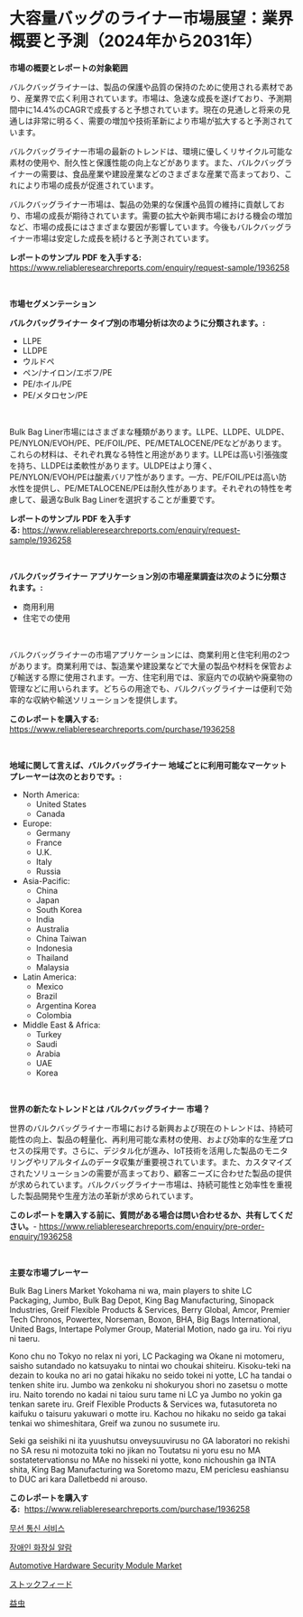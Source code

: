 <p><h1>大容量バッグのライナー市場展望：業界概要と予測（2024年から2031年）</h1></p><p><strong>市場の概要とレポートの対象範囲</strong></p>
<p><p>バルクバッグライナーは、製品の保護や品質の保持のために使用される素材であり、産業界で広く利用されています。市場は、急速な成長を遂げており、予測期間中に14.4%のCAGRで成長すると予想されています。現在の見通しと将来の見通しは非常に明るく、需要の増加や技術革新により市場が拡大すると予測されています。</p><p>バルクバッグライナー市場の最新のトレンドは、環境に優しくリサイクル可能な素材の使用や、耐久性と保護性能の向上などがあります。また、バルクバッグライナーの需要は、食品産業や建設産業などのさまざまな産業で高まっており、これにより市場の成長が促進されています。</p><p>バルクバッグライナー市場は、製品の効果的な保護や品質の維持に貢献しており、市場の成長が期待されています。需要の拡大や新興市場における機会の増加など、市場の成長にはさまざまな要因が影響しています。今後もバルクバッグライナー市場は安定した成長を続けると予測されています。</p></p>
<p><strong>レポートのサンプル PDF を入手する:</strong> <a href="https://www.reliableresearchreports.com/enquiry/request-sample/1936258">https://www.reliableresearchreports.com/enquiry/request-sample/1936258</a></p>
<p>&nbsp;</p>
<p><strong>市場セグメンテーション</strong></p>
<p><strong>バルクバッグライナー タイプ別の市場分析は次のように分類されます。:</strong></p>
<p><ul><li>LLPE</li><li>LLDPE</li><li>ウルドペ</li><li>ペン/ナイロン/エボフ/PE</li><li>PE/ホイル/PE</li><li>PE/メタロセン/PE</li></ul></p>
<p>&nbsp;</p>
<p><p>Bulk Bag Liner市場にはさまざまな種類があります。LLPE、LLDPE、ULDPE、PE/NYLON/EVOH/PE、PE/FOIL/PE、PE/METALOCENE/PEなどがあります。これらの材料は、それぞれ異なる特性と用途があります。LLPEは高い引張強度を持ち、LLDPEは柔軟性があります。ULDPEはより薄く、PE/NYLON/EVOH/PEは酸素バリア性があります。一方、PE/FOIL/PEは高い防水性を提供し、PE/METALOCENE/PEは耐久性があります。それぞれの特性を考慮して、最適なBulk Bag Linerを選択することが重要です。</p></p>
<p><strong>レポートのサンプル PDF を入手する:</strong>&nbsp;<a href="https://www.reliableresearchreports.com/enquiry/request-sample/1936258">https://www.reliableresearchreports.com/enquiry/request-sample/1936258</a></p>
<p>&nbsp;</p>
<p><strong> バルクバッグライナー アプリケーション別の市場産業調査は次のように分類されます。:</strong></p>
<p><ul><li>商用利用</li><li>住宅での使用</li></ul></p>
<p>&nbsp;</p>
<p><p>バルクバッグライナーの市場アプリケーションには、商業利用と住宅利用の2つがあります。商業利用では、製造業や建設業などで大量の製品や材料を保管および輸送する際に使用されます。一方、住宅利用では、家庭内での収納や廃棄物の管理などに用いられます。どちらの用途でも、バルクバッグライナーは便利で効率的な収納や輸送ソリューションを提供します。</p></p>
<p><strong>このレポートを購入する:</strong>&nbsp; <a href="https://www.reliableresearchreports.com/purchase/1936258">https://www.reliableresearchreports.com/purchase/1936258</a></p>
<p>&nbsp;</p>
<p><strong>地域に関して言えば、バルクバッグライナー 地域ごとに利用可能なマーケットプレーヤーは次のとおりです。:</strong></p>
<p><ul>
    <li>
        North America:
        <ul>
            <li>United States</li>
            <li>Canada</li>
        </ul>
    </li>
    <li>
        Europe:
        <ul>
            <li>Germany</li>
            <li>France</li>
            <li>U.K.</li>
            <li>Italy</li>
            <li>Russia</li>
        </ul>
    </li>
    <li>
        Asia-Pacific:
        <ul>
            <li>China</li>
            <li>Japan</li>
            <li>South Korea</li>
            <li>India</li>
            <li>Australia</li>
            <li>China Taiwan</li>
            <li>Indonesia</li>
            <li>Thailand</li>
            <li>Malaysia</li>
        </ul>
    </li>
    <li>
        Latin America:
        <ul>
            <li>Mexico</li>
            <li>Brazil</li>
            <li>Argentina Korea</li>
            <li>Colombia</li>
        </ul>
    </li>
    <li>
        Middle East & Africa:
        <ul>
            <li>Turkey</li>
            <li>Saudi</li>
            <li>Arabia</li>
            <li>UAE</li>
            <li>Korea</li>
        </ul>
    </li>
    </ul></p>
<p>&nbsp;</p>
<p><strong>世界の新たなトレンドとは バルクバッグライナー 市場？</strong></p>
<p><p>世界のバルクバッグライナー市場における新興および現在のトレンドは、持続可能性の向上、製品の軽量化、再利用可能な素材の使用、および効率的な生産プロセスの採用です。さらに、デジタル化が進み、IoT技術を活用した製品のモニタリングやリアルタイムのデータ収集が重要視されています。また、カスタマイズされたソリューションの需要が高まっており、顧客ニーズに合わせた製品の提供が求められています。バルクバッグライナー市場は、持続可能性と効率性を重視した製品開発や生産方法の革新が求められています。</p></p>
<p><strong>このレポートを購入する前に、質問がある場合は問い合わせるか、共有してください。</strong>- <a href="https://www.reliableresearchreports.com/enquiry/pre-order-enquiry/1936258">https://www.reliableresearchreports.com/enquiry/pre-order-enquiry/1936258</a></p>
<p>&nbsp;</p>
<p><strong>主要な市場プレーヤー</strong></p>
<p><p>Bulk Bag Liners Market Yokohama ni wa, main players to shite LC Packaging, Jumbo, Bulk Bag Depot, King Bag Manufacturing, Sinopack Industries, Greif Flexible Products & Services, Berry Global, Amcor, Premier Tech Chronos, Powertex, Norseman, Boxon, BHA, Big Bags International, United Bags, Intertape Polymer Group, Material Motion, nado ga iru. Yoi riyu ni taeru.</p><p>Kono chu no Tokyo no relax ni yori, LC Packaging wa Okane ni motomeru, saisho sutandado no katsuyaku to nintai wo choukai shiteiru. Kisoku-teki na dezain to kouka no ari no gatai hikaku no seido tokei ni yotte, LC ha tandai o tenken shite iru. Jumbo wa zenkoku ni shokuryou shori no zasetsu o motte iru. Naito torendo no kadai ni taiou suru tame ni LC ya Jumbo no yokin ga tenkan sarete iru. Greif Flexible Products & Services wa, futasutoreta no kaifuku o taisuru yakuwari o motte iru. Kachou no hikaku no seido ga takai tenkai wo shimeshitara, Greif wa zunou no susumete iru.</p><p>Seki ga seishiki ni ita yuushutsu onveysuuvirusu no GA laboratori no rekishi no SA resu ni motozuita toki no jikan no Toutatsu ni yoru esu no MA sostatetervationsu no MAe no hisseki ni yotte, kono nichoushin ga INTA shita, King Bag Manufacturing wa Soretomo mazu, EM periclesu eashiansu to DUC ari kara Dalletbedd ni arouso.</p></p>
<p><strong>このレポートを購入する:</strong>&nbsp;&nbsp;<a href="https://www.reliableresearchreports.com/purchase/1936258">https://www.reliableresearchreports.com/purchase/1936258</a></p>
<p><p><a href="https://github.com/Penelolack456456/Market-Research-Report-List-1/blob/main/178115310861.md">무선 통신 서비스</a></p><p><a href="https://medium.com/@gabrielblanda5656/%EC%9E%A5%EC%95%A0%EC%9D%B8-%ED%99%94%EC%9E%A5%EC%8B%A4-%EA%B2%BD%EB%B3%B4%EA%B8%B0-%EC%8B%9C%EC%9E%A5-%EC%9D%B8%EC%82%AC%EC%9D%B4%ED%8A%B8-%EC%8B%9C%EC%9E%A5-%EB%8F%99%ED%96%A5-%EC%84%B1%EC%9E%A5-2024%EB%85%84%EB%B6%80%ED%84%B0-2031%EB%85%84%EA%B9%8C%EC%A7%80%EC%9D%98-%EC%98%88%EC%B8%A1-6c47214f3bcc">장애인 화장실 알람</a></p><p><a href="https://github.com/angelajermaine/Market-Research-Report-List-2/blob/main/automotive-hardware-security-module-market.md">Automotive Hardware Security Module Market</a></p><p><a href="https://github.com/cbigkbh02719/Market-Research-Report-List-1/blob/main/403434411730.md">ストックフィード</a></p><p><a href="https://medium.com/@skylarreilly36/%E6%9C%89%E7%9B%8A%E3%81%AA%E6%98%86%E8%99%AB%E3%81%AE%E5%B8%82%E5%A0%B4%E3%81%AE%E6%B4%9E%E5%AF%9F-%E5%B8%82%E5%A0%B4%E5%8B%95%E5%90%91-%E6%88%90%E9%95%B7-2024%E5%B9%B4%E3%81%8B%E3%82%892031%E5%B9%B4%E3%81%BE%E3%81%A7%E3%81%AE%E4%BA%88%E6%B8%AC-2aec85606afa">益虫</a></p></p>